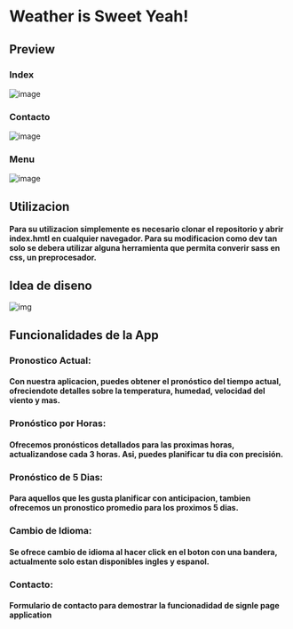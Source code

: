 # Weather is Sweet Yeah!

## Preview

### Index 
![image](https://github.com/14748/V1-Weather-is-sweet-yeah/assets/99936563/4dc56abe-d09b-459a-bd09-f7581148c67f)


### Contacto
![image](https://github.com/14748/V1-Weather-is-sweet-yeah/assets/99936563/8a54f297-815a-426d-b5d0-170e10a5c6f1)

### Menu
![image](https://github.com/14748/V1-Weather-is-sweet-yeah/assets/99936563/d188c1c7-385e-496c-9fb5-221b668496f9)

## Utilizacion

####   Para su utilizacion simplemente es necesario clonar el repositorio y abrir index.hmtl en cualquier navegador. Para su modificacion como dev tan solo se debera utilizar alguna herramienta que permita converir sass en css, un preprocesador.

## Idea de diseno
![img](https://github.com/14748/V1-Weather-is-sweet-yeah/assets/99936563/8946a5a7-0276-4b77-8c3a-090a7c76adf2)

## Funcionalidades de la App

### Pronostico Actual:

#### Con nuestra aplicacion, puedes obtener el pronóstico del tiempo actual, ofreciendote detalles sobre la temperatura, humedad, velocidad del viento y mas.

### Pronóstico por Horas:

#### Ofrecemos pronósticos detallados para las proximas horas, actualizandose cada 3 horas. Asi, puedes planificar tu dia con precisión.

### Pronóstico de 5 Dias:
#### Para aquellos que les gusta planificar con anticipacion, tambien ofrecemos un pronostico promedio para los proximos 5 dias.

### Cambio de Idioma:

#### Se ofrece cambio de idioma al hacer click en el boton con una bandera, actualmente solo estan disponibles ingles y espanol.

### Contacto:

#### Formulario de contacto para demostrar la funcionadidad de signle page application